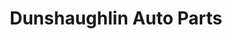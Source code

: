 ---
title: "Dunshaughlin Auto Parts"
url: /dunshaughlin/dunshaughlin-auto-parts/
shop: Autoteile
---